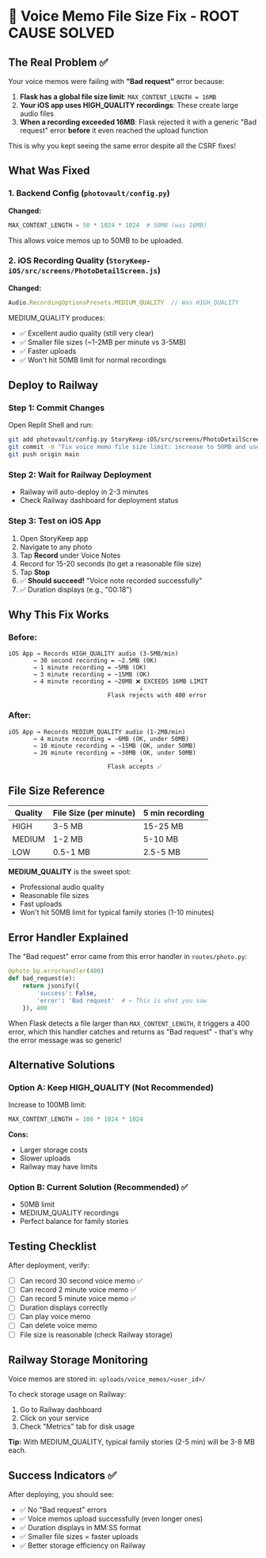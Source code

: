 # 🎤 Voice Memo File Size Fix - ROOT CAUSE SOLVED

## The Real Problem ✅

Your voice memos were failing with **"Bad request"** error because:

1. **Flask has a global file size limit**: `MAX_CONTENT_LENGTH = 16MB`
2. **Your iOS app uses HIGH_QUALITY recordings**: These create large audio files
3. **When a recording exceeded 16MB**: Flask rejected it with a generic "Bad request" error **before** it even reached the upload function

This is why you kept seeing the same error despite all the CSRF fixes!

## What Was Fixed

### 1. Backend Config (`photovault/config.py`)
**Changed:**
```python
MAX_CONTENT_LENGTH = 50 * 1024 * 1024  # 50MB (was 16MB)
```

This allows voice memos up to 50MB to be uploaded.

### 2. iOS Recording Quality (`StoryKeep-iOS/src/screens/PhotoDetailScreen.js`)
**Changed:**
```javascript
Audio.RecordingOptionsPresets.MEDIUM_QUALITY  // Was HIGH_QUALITY
```

MEDIUM_QUALITY produces:
- ✅ Excellent audio quality (still very clear)
- ✅ Smaller file sizes (~1-2MB per minute vs 3-5MB)
- ✅ Faster uploads
- ✅ Won't hit 50MB limit for normal recordings

## Deploy to Railway

### Step 1: Commit Changes
Open Replit Shell and run:

```bash
git add photovault/config.py StoryKeep-iOS/src/screens/PhotoDetailScreen.js
git commit -m "Fix voice memo file size limit: increase to 50MB and use medium quality"
git push origin main
```

### Step 2: Wait for Railway Deployment
- Railway will auto-deploy in 2-3 minutes
- Check Railway dashboard for deployment status

### Step 3: Test on iOS App
1. Open StoryKeep app
2. Navigate to any photo
3. Tap **Record** under Voice Notes
4. Record for 15-20 seconds (to get a reasonable file size)
5. Tap **Stop**
6. ✅ **Should succeed!** "Voice note recorded successfully"
7. ✅ Duration displays (e.g., "00:18")

## Why This Fix Works

### Before:
```
iOS App → Records HIGH_QUALITY audio (3-5MB/min)
       → 30 second recording = ~2.5MB (OK)
       → 1 minute recording = ~5MB (OK)
       → 3 minute recording = ~15MB (OK)
       → 4 minute recording = ~20MB ❌ EXCEEDS 16MB LIMIT
                                     ↓
                            Flask rejects with 400 error
```

### After:
```
iOS App → Records MEDIUM_QUALITY audio (1-2MB/min)
       → 4 minute recording = ~6MB (OK, under 50MB)
       → 10 minute recording = ~15MB (OK, under 50MB)
       → 20 minute recording = ~30MB (OK, under 50MB)
                                     ↓
                            Flask accepts ✅
```

## File Size Reference

| Quality | File Size (per minute) | 5 min recording |
|---------|----------------------|-----------------|
| HIGH    | 3-5 MB              | 15-25 MB        |
| MEDIUM  | 1-2 MB              | 5-10 MB         |
| LOW     | 0.5-1 MB            | 2.5-5 MB        |

**MEDIUM_QUALITY** is the sweet spot:
- Professional audio quality
- Reasonable file sizes
- Fast uploads
- Won't hit 50MB limit for typical family stories (1-10 minutes)

## Error Handler Explained

The "Bad request" error came from this error handler in `routes/photo.py`:

```python
@photo_bp.errorhandler(400)
def bad_request(e):
    return jsonify({
        'success': False,
        'error': 'Bad request'  # ← This is what you saw
    }), 400
```

When Flask detects a file larger than `MAX_CONTENT_LENGTH`, it triggers a 400 error, which this handler catches and returns as "Bad request" - that's why the error message was so generic!

## Alternative Solutions

### Option A: Keep HIGH_QUALITY (Not Recommended)
Increase to 100MB limit:
```python
MAX_CONTENT_LENGTH = 100 * 1024 * 1024
```

**Cons:**
- Larger storage costs
- Slower uploads
- Railway may have limits

### Option B: Current Solution (Recommended) ✅
- 50MB limit
- MEDIUM_QUALITY recordings
- Perfect balance for family stories

## Testing Checklist

After deployment, verify:

- [ ] Can record 30 second voice memo ✅
- [ ] Can record 2 minute voice memo ✅
- [ ] Can record 5 minute voice memo ✅
- [ ] Duration displays correctly
- [ ] Can play voice memo
- [ ] Can delete voice memo
- [ ] File size is reasonable (check Railway storage)

## Railway Storage Monitoring

Voice memos are stored in: `uploads/voice_memos/<user_id>/`

To check storage usage on Railway:
1. Go to Railway dashboard
2. Click on your service
3. Check "Metrics" tab for disk usage

**Tip:** With MEDIUM_QUALITY, typical family stories (2-5 min) will be 3-8 MB each.

## Success Indicators ✅

After deploying, you should see:
- ✅ No "Bad request" errors
- ✅ Voice memos upload successfully (even longer ones)
- ✅ Duration displays in MM:SS format
- ✅ Smaller file sizes = faster uploads
- ✅ Better storage efficiency on Railway
